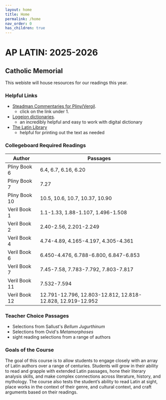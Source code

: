 ```yaml
---
layout: home
title: Home
permalink: /home
nav_order: 0
has_children: true
---
```


# AP LATIN: 2025-2026
## Catholic Memorial


This webiste will house resources for our readings this year.

### Helpful Links

- [Steadman Commentaries for Pliny/Vergil](https://geoffreysteadman.com/ap-pliny-and-vergil).
     - click on the link under 1.
- [Logeion dictionaries](https://logeion.uchicago.edu/%CE%BB%CF%8C%CE%B3%CE%BF%CF%82).
     - an incredibly helpful and easy to work with digital dictionary
- [The Latin Library](https://www.thelatinlibrary.com/)
     - helpful for printing out the text as needed

### Collegeboard Required Readings

| Author      | Passages |
| ----------- | ----------- |
| Pliny Book 6      | 6.4, 6.7, 6.16, 6.20       |
| Pliny Book 7   | 7.27        |
| Pliny Book 10   | 10.5, 10.6, 10.7, 10.37, 10.90        |
| Veril Book 1 | 1.1-1.33, 1.88-1.107, 1.496-1.508        |
| Veril Book 2   | 2.40-2.56, 2.201-2.249        |
| Veril Book 4   | 4.74-4.89, 4.165-4.197, 4.305-4.361        |
| Veril Book 6   | 6.450-4.476, 6.788-6.800, 6.847-6.853        |
| Veril Book 7   | 7.45-7.58, 7.783-7.792, 7.803-7.817        |
| Veril Book 11   | 7.532-7.594        |
| Veril Book 12   | 12.791-12.796, 12.803-12.812, 12.818-12.828, 12.919-12.952        |



### Teacher Choice Passages

- Selections from Sallust's *Bellum Jugurthinum*
- Selections from Ovid's *Metamorphoses*
- sight reading selections from a range of authors


### Goals of the Course 

The goal of this course is to allow students to engage closely with an array of Latin authors over a range of centuries. Students will grow in their ability to read and grapple with extended Latin passages, hone their literary analysis skills, and make complex connections across literature, history, and mythology. The course also tests the student’s ability to read Latin at sight, place works in the context of their genre, and cultural context, and craft arguments based on their readings. 
